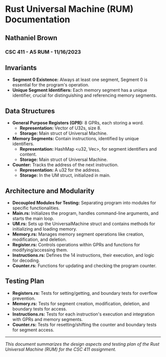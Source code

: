 # Rust Universal Machine (RUM) Documentation
## Nathaniel Brown
### CSC 411 - A5 RUM - 11/16/2023

## Invariants
- **Segment 0 Existence:** Always at least one segment, Segment 0 is essential for the program's operation.
- **Unique Segment Identifiers:** Each memory segment has a unique identifier, crucial for distinguishing and referencing memory segments.

## Data Structures
- **General Purpose Registers (GPR):** 8 GPRs, each storing a word.
  - **Representation:** Vector of U32s, size 8.
  - **Storage:** Main struct of Universal Machine.
- **Memory Segments:** Contain instructions, identified by unique identifiers.
  - **Representation:** HashMap <u32, Vec<u32>>, for segment identifiers and content.
  - **Storage:** Main struct of Universal Machine.
- **Counter:** Tracks the address of the next instruction.
  - **Representation:** A u32 for the address.
  - **Storage:** In the UM struct, initialized in main.

## Architecture and Modularity
- **Decoupled Modules for Testing:** Separating program into modules for specific functionalities.
- **Main.rs:** Initializes the program, handles command-line arguments, and starts the main loop.
- **UM.rs:** Sets up the UniversalMachine struct and contains methods for initializing and loading memory.
- **Memory.rs:** Manages memory segment operations like creation, modification, and deletion.
- **Register.rs:** Controls operations within GPRs and functions for modifying/accessing them.
- **Instructions.rs:** Defines the 14 instructions, their execution, and logic for decoding.
- **Counter.rs:** Functions for updating and checking the program counter.

## Testing Plan
- **Registers.rs:** Tests for setting/getting, and boundary tests for overflow prevention.
- **Memory.rs:** Tests for segment creation, modification, deletion, and boundary tests for access.
- **Instructions.rs:** Tests for each instruction's execution and integration with GPRs and memory segments.
- **Counter.rs:** Tests for resetting/shifting the counter and boundary tests for segment access.

---

*This document summarizes the design aspects and testing plan of the Rust Universal Machine (RUM) for the CSC 411 assignment.*
